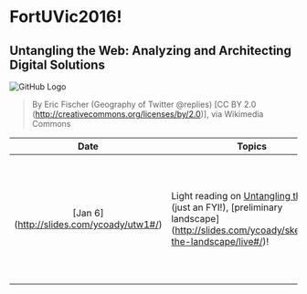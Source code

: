 # FortUVic2016!

## Untangling the Web: Analyzing and Architecting Digital Solutions 
![GitHub Logo](https://upload.wikimedia.org/wikipedia/commons/5/50/Geography_of_Twitter_%40replies_%286238509140%29.jpg)

> By Eric Fischer (Geography of Twitter @replies) [CC BY 2.0 (http://creativecommons.org/licenses/by/2.0)], via Wikimedia Commons


Date     | Topics                 | Homework  
:------:| ---------------------- | --------- 
[Jan 6] (http://slides.com/ycoady/utw1#/)  | Light reading on [Untangling the Web](http://www.governmentattic.org/8docs/UntanglingTheWeb-NSA_2007.pdf) (just an FYI!),  [preliminary landscape] (http://slides.com/ycoady/sketching-the-landscape/live#/)!  | (1) Course survey (2) post comments for the questions on CourseSpaces, and (3) sketch your own landscape diagram! 
